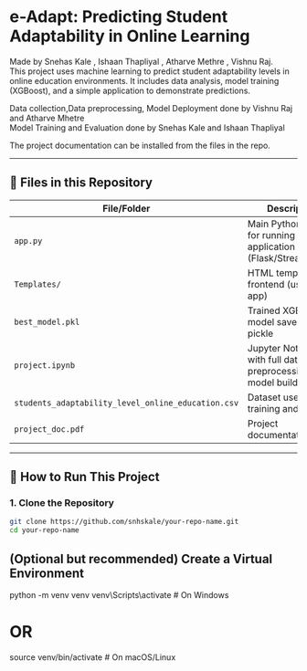 # e-Adapt: Predicting Student Adaptability in Online Learning
Made by Snehas Kale , Ishaan Thapliyal , Atharve Methre , Vishnu Raj.<br>
This project uses machine learning to predict student adaptability levels in online education environments. It includes data analysis, model training (XGBoost), and a simple application to demonstrate predictions.

Data collection,Data preprocessing, Model Deployment done by Vishnu Raj and Atharve Mhetre 
<br>
Model Training and Evaluation done by Snehas Kale and Ishaan Thapliyal

The project documentation can be installed from the files in the repo.

---

## 📁 Files in this Repository

| File/Folder | Description |
|-------------|-------------|
| `app.py` | Main Python script for running the application (Flask/Streamlit/etc.) |
| `Templates/` | HTML templates for frontend (used in app) |
| `best_model.pkl` | Trained XGBoost model saved using pickle |
| `project.ipynb` | Jupyter Notebook with full data preprocessing, EDA, model building |
| `students_adaptability_level_online_education.csv` | Dataset used for training and testing |
| `project_doc.pdf` | Project documentation |

---

## 🚀 How to Run This Project

### 1. Clone the Repository
```bash
git clone https://github.com/snhskale/your-repo-name.git
cd your-repo-name
```


## (Optional but recommended) Create a Virtual Environment
python -m venv venv
venv\Scripts\activate    # On Windows
# OR
source venv/bin/activate # On macOS/Linux
